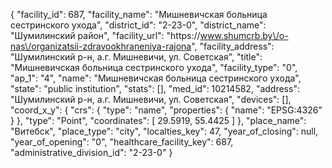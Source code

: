 {
    "facility_id": 687,
    "facility_name": "Мишневичская больница сестринского ухода",
    "district_id": "2-23-0",
    "district_name": "Шумилинский район",
    "facility_url": "https:\/\/www.shumcrb.by\/o-nas\/organizatsii-zdravookhraneniya-rajona",
    "facility_address": "Шумилинский р-н, а.г. Мишневичи, ул. Советская",
    "title": "Мишневичская больница сестринского ухода",
    "facility_type": "0",
    "ap_1": "4",
    "name": "Мишневичская больница сестринского ухода",
    "state": "public institution",
    "stats": [],
    "med_id": 10214582,
    "address": "Шумилинский р-н, а.г. Мишневичи, ул. Советская",
    "devices": [],
    "coord_x_y": {
        "crs": {
            "type": "name",
            "properties": {
                "name": "EPSG:4326"
            }
        },
        "type": "Point",
        "coordinates": [
            29.5919,
            55.4425
        ]
    },
    "place_name": "Витебск",
    "place_type": "city",
    "localties_key": 47,
    "year_of_closing": null,
    "year_of_opening": "0",
    "healthcare_facility_key": 687,
    "administrative_division_id": "2-23-0"
}